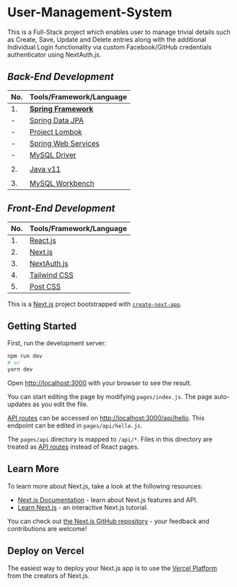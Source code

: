 # User-Management-System  

This is a Full-Stack project which enables user to manage trivial details such as Create, Save, Update and Delete entries along with the additional 
Individual Login functionality via custom Facebook/GitHub credentials authenticator using NextAuth.js.

## *Back-End Development*  

| No. | Tools/Framework/Language |
| --- | --------------- |
| 1. | [**Spring Framework**](https://spring.io/projects/spring-framework) | 
| -  | [Spring Data JPA](https://spring.io/projects/spring-data-jpa) |
| -  | [Project Lombok](https://projectlombok.org/) |
| -  | [Spring Web Services](https://spring.io/projects/spring-ws) |
| -  | [MySQL Driver](https://www.mysql.com/products/connector/) |
|    |      |
| 2.  | [Java v11](https://www.java.com/en/download/) |
|    |      |
| 3.  | [MySQL Workbench](https://dev.mysql.com/downloads/workbench/) |

## *Front-End Development*
| No. | Tools/Framework/Language |
| --- | --------------- |
| 1. | [React.js](https://react.dev/) | 
| 2. | [Next.js](https://nextjs.org/) |
| 3. | [NextAuth.js](https://next-auth.js.org/) |
| 4. | [Tailwind CSS](https://tailwindcss.com/) |
| 5. | [Post CSS](https://postcss.org/) |  

This is a [Next.js](https://nextjs.org/) project bootstrapped with [`create-next-app`](https://github.com/vercel/next.js/tree/canary/packages/create-next-app).

## Getting Started

First, run the development server:

```bash
npm run dev
# or
yarn dev
```

Open [http://localhost:3000](http://localhost:3000) with your browser to see the result.

You can start editing the page by modifying `pages/index.js`. The page auto-updates as you edit the file.

[API routes](https://nextjs.org/docs/api-routes/introduction) can be accessed on [http://localhost:3000/api/hello](http://localhost:3000/api/hello). This endpoint can be edited in `pages/api/hello.js`.

The `pages/api` directory is mapped to `/api/*`. Files in this directory are treated as [API routes](https://nextjs.org/docs/api-routes/introduction) instead of React pages.

## Learn More

To learn more about Next.js, take a look at the following resources:

- [Next.js Documentation](https://nextjs.org/docs) - learn about Next.js features and API.
- [Learn Next.js](https://nextjs.org/learn) - an interactive Next.js tutorial.

You can check out [the Next.js GitHub repository](https://github.com/vercel/next.js/) - your feedback and contributions are welcome!

## Deploy on Vercel

The easiest way to deploy your Next.js app is to use the [Vercel Platform](https://vercel.com/new?utm_medium=default-template&filter=next.js&utm_source=create-next-app&utm_campaign=create-next-app-readme) from the creators of Next.js.
